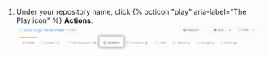 1. Under your repository name, click {% octicon "play" aria-label="The Play icon" %} **Actions**. ![Aba Ações na navegação principal do repositório](/assets/images/help/repository/actions-tab.png)
